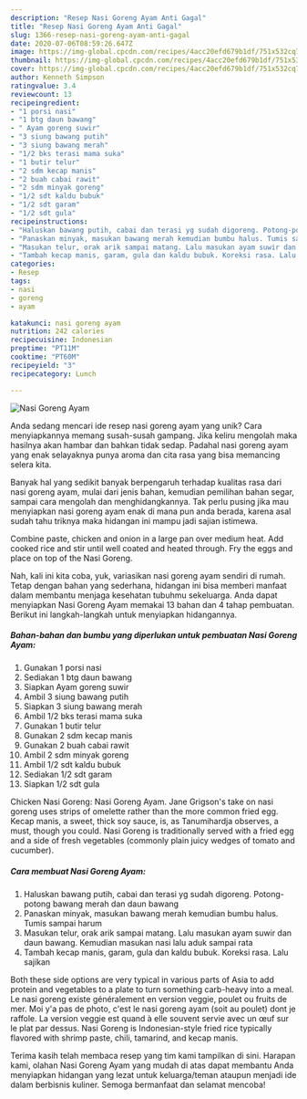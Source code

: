 ```yaml
---
description: "Resep Nasi Goreng Ayam Anti Gagal"
title: "Resep Nasi Goreng Ayam Anti Gagal"
slug: 1366-resep-nasi-goreng-ayam-anti-gagal
date: 2020-07-06T08:59:26.647Z
image: https://img-global.cpcdn.com/recipes/4acc20efd679b1df/751x532cq70/nasi-goreng-ayam-foto-resep-utama.jpg
thumbnail: https://img-global.cpcdn.com/recipes/4acc20efd679b1df/751x532cq70/nasi-goreng-ayam-foto-resep-utama.jpg
cover: https://img-global.cpcdn.com/recipes/4acc20efd679b1df/751x532cq70/nasi-goreng-ayam-foto-resep-utama.jpg
author: Kenneth Simpson
ratingvalue: 3.4
reviewcount: 13
recipeingredient:
- "1 porsi nasi"
- "1 btg daun bawang"
- " Ayam goreng suwir"
- "3 siung bawang putih"
- "3 siung bawang merah"
- "1/2 bks terasi mama suka"
- "1 butir telur"
- "2 sdm kecap manis"
- "2 buah cabai rawit"
- "2 sdm minyak goreng"
- "1/2 sdt kaldu bubuk"
- "1/2 sdt garam"
- "1/2 sdt gula"
recipeinstructions:
- "Haluskan bawang putih, cabai dan terasi yg sudah digoreng. Potong-potong bawang merah dan daun bawang"
- "Panaskan minyak, masukan bawang merah kemudian bumbu halus. Tumis sampai harum"
- "Masukan telur, orak arik sampai matang. Lalu masukan ayam suwir dan daun bawang. Kemudian masukan nasi lalu aduk sampai rata"
- "Tambah kecap manis, garam, gula dan kaldu bubuk. Koreksi rasa. Lalu sajikan"
categories:
- Resep
tags:
- nasi
- goreng
- ayam

katakunci: nasi goreng ayam 
nutrition: 242 calories
recipecuisine: Indonesian
preptime: "PT11M"
cooktime: "PT60M"
recipeyield: "3"
recipecategory: Lunch

---
```



![Nasi Goreng Ayam](https://img-global.cpcdn.com/recipes/4acc20efd679b1df/751x532cq70/nasi-goreng-ayam-foto-resep-utama.jpg)

Anda sedang mencari ide resep nasi goreng ayam yang unik? Cara menyiapkannya memang susah-susah gampang. Jika keliru mengolah maka hasilnya akan hambar dan bahkan tidak sedap. Padahal nasi goreng ayam yang enak selayaknya punya aroma dan cita rasa yang bisa memancing selera kita.

Banyak hal yang sedikit banyak berpengaruh terhadap kualitas rasa dari nasi goreng ayam, mulai dari jenis bahan, kemudian pemilihan bahan segar, sampai cara mengolah dan menghidangkannya. Tak perlu pusing jika mau menyiapkan nasi goreng ayam enak di mana pun anda berada, karena asal sudah tahu triknya maka hidangan ini mampu jadi sajian istimewa.

Combine paste, chicken and onion in a large pan over medium heat. Add cooked rice and stir until well coated and heated through. Fry the eggs and place on top of the Nasi Goreng.


Nah, kali ini kita coba, yuk, variasikan nasi goreng ayam sendiri di rumah. Tetap dengan bahan yang sederhana, hidangan ini bisa memberi manfaat dalam membantu menjaga kesehatan tubuhmu sekeluarga. Anda dapat menyiapkan Nasi Goreng Ayam memakai 13 bahan dan 4 tahap pembuatan. Berikut ini langkah-langkah untuk menyiapkan hidangannya.

<!--inarticleads1-->

##### Bahan-bahan dan bumbu yang diperlukan untuk pembuatan Nasi Goreng Ayam:

1. Gunakan 1 porsi nasi
1. Sediakan 1 btg daun bawang
1. Siapkan  Ayam goreng suwir
1. Ambil 3 siung bawang putih
1. Siapkan 3 siung bawang merah
1. Ambil 1/2 bks terasi mama suka
1. Gunakan 1 butir telur
1. Gunakan 2 sdm kecap manis
1. Gunakan 2 buah cabai rawit
1. Ambil 2 sdm minyak goreng
1. Ambil 1/2 sdt kaldu bubuk
1. Sediakan 1/2 sdt garam
1. Siapkan 1/2 sdt gula


Chicken Nasi Goreng: Nasi Goreng Ayam. Jane Grigson&#39;s take on nasi goreng uses strips of omelette rather than the more common fried egg. Kecap manis, a sweet, thick soy sauce, is, as Tanumihardja observes, a must, though you could. Nasi Goreng is traditionally served with a fried egg and a side of fresh vegetables (commonly plain juicy wedges of tomato and cucumber). 

<!--inarticleads2-->

##### Cara membuat Nasi Goreng Ayam:

1. Haluskan bawang putih, cabai dan terasi yg sudah digoreng. Potong-potong bawang merah dan daun bawang
1. Panaskan minyak, masukan bawang merah kemudian bumbu halus. Tumis sampai harum
1. Masukan telur, orak arik sampai matang. Lalu masukan ayam suwir dan daun bawang. Kemudian masukan nasi lalu aduk sampai rata
1. Tambah kecap manis, garam, gula dan kaldu bubuk. Koreksi rasa. Lalu sajikan


Both these side options are very typical in various parts of Asia to add protein and vegetables to a plate to turn something carb-heavy into a meal. Le nasi goreng existe généralement en version veggie, poulet ou fruits de mer. Moi y&#39;a pas de photo, c&#39;est le nasi goreng ayam (soit au poulet) dont je raffole. La version veggie est quand à elle souvent servie avec un œuf sur le plat par dessus. Nasi Goreng is Indonesian-style fried rice typically flavored with shrimp paste, chili, tamarind, and kecap manis. 

Terima kasih telah membaca resep yang tim kami tampilkan di sini. Harapan kami, olahan Nasi Goreng Ayam yang mudah di atas dapat membantu Anda menyiapkan hidangan yang lezat untuk keluarga/teman ataupun menjadi ide dalam berbisnis kuliner. Semoga bermanfaat dan selamat mencoba!
